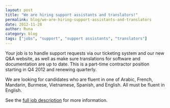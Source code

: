 ```yaml
---
layout: post
title: "We are hiring support assistants and translators!"
permalink: blog/we-are-hiring-support-assistants-and-translators
date: 2012-11-28
author: Runa
category: blog
tags: ["jobs", "support", "support assistants", "translators"]
---
```


Your job is to handle support requests via our ticketing system and our new Q&A website, as well as make sure translations for software and documentation are up to date. This is a part-time contractor position starting in Q4 2012 and renewing quarterly.

We are looking for candidates who are fluent in one of Arabic, French, Mandarin, Burmese, Vietnamese, Spanish, and English. All must be fluent in English.

See the [full job description](https://www.torproject.org/about/jobs-translatorsupport.html.en) for more information.

